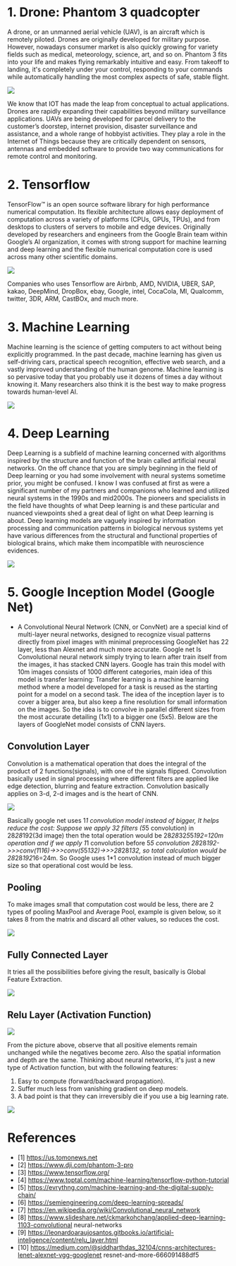 # 1. Drone: Phantom 3 quadcopter

A drone, or an unmanned aerial vehicle (UAV), is an aircraft which is remotely piloted. Drones are originally developed for military purpose. However, nowadays consumer market is also quickly growing for variety fields such as medical, meteorology, science, art, and so on. Phantom 3 fits into your life and makes flying remarkably intuitive and easy. From takeoff to landing, it's completely under your control, responding to your commands while automatically handling the most complex aspects of safe, stable flight. 

![](https://github.com/aamirjarda/Drone-based-Garbage-monitoring-system-for-Swachh-Bharat-/blob/main/Technology%20Involved/Phantom%20Drone.png)

We know that IOT has made the leap from conceptual to actual applications. Drones are rapidly expanding their capabilities beyond military surveillance applications. UAVs are being developed for parcel delivery to the customer’s doorstep, internet provision, disaster surveillance and assistance, and a whole range of hobbyist activities. They play a role in the Internet of Things because they are critically dependent on sensors, antennas and embedded software to provide two way communications for remote control and monitoring.

# 2. Tensorflow

TensorFlow™ is an open source software library for high performance numerical computation. Its flexible architecture allows easy deployment of computation across a variety of platforms (CPUs, GPUs, TPUs), and from desktops to clusters of servers to mobile and edge devices. Originally developed by researchers and engineers from the Google Brain team within Google’s AI organization, it comes with strong support for machine learning and deep learning and the flexible numerical computation core is used across many other scientific domains.

![](https://github.com/aamirjarda/Drone-based-Garbage-monitoring-system-for-Swachh-Bharat-/blob/main/Technology%20Involved/TensorFlow.png)

Companies who uses Tensorflow are Airbnb, AMD, NVIDIA, UBER, SAP, kakao, DeepMind, DropBox, ebay, Google, intel, CocaCola, MI, Qualcomm, twitter, 3DR, ARM, CastBOx, and much more. 

# 3. Machine Learning

Machine learning is the science of getting computers to act without being explicitly programmed. In the past decade, machine learning has given us self-driving cars, practical speech recognition, effective web search, and a vastly improved understanding of the human genome. Machine learning is so pervasive today that you probably use it dozens of times a day without knowing it. Many researchers also think it is the best way to make progress towards human-level AI.

![](https://github.com/aamirjarda/Drone-based-Garbage-monitoring-system-for-Swachh-Bharat-/blob/main/Technology%20Involved/Machine%20Learning.png)

# 4. Deep Learning

Deep Learning is a subfield of machine learning concerned with algorithms inspired by the structure and function of the brain called artificial neural networks. On the off chance that you are simply beginning in the field of Deep learning or you had some involvement with neural systems sometime prior, you might be confused. I know I was confused at first as were a significant number of my partners and companions who learned and utilized neural systems in the 1990s and mid2000s. The pioneers and specialists in the field have thoughts of what Deep learning is and these particular and nuanced viewpoints shed a great deal of light on what Deep learning is about. Deep learning models are vaguely inspired by information processing and communication patterns in biological nervous systems yet have various differences from the structural and functional properties of biological brains, which make them incompatible with neuroscience evidences.

![](https://github.com/aamirjarda/Drone-based-Garbage-monitoring-system-for-Swachh-Bharat-/blob/main/Technology%20Involved/Machine%20Learning%20and%20Deep%20Learning.png)

# 5. Google Inception Model (Google Net)

* A Convolutional Neural Network (CNN, or ConvNet) are a special kind of multi-layer neural networks, designed to recognize visual patterns directly from pixel images with minimal preprocessing GoogleNet has 22 layer, less than Alexnet and much more accurate. Google net Is Convolutional neural network simply trying to learn after train itself from the images, it has stacked CNN layers. Google has train this model with 10m images consists of 1000 different categories, main idea of this model is transfer learning: Transfer learning is a machine learning method where a model developed for a task is reused as the starting point for a model on a second task. The idea of the inception layer is to cover a bigger area, but also keep a fine resolution for small information on the images. So the idea is to convolve in parallel different sizes from the most accurate detailing (1x1) to a bigger one (5x5). Below are the layers of GoogleNet model consists of CNN layers. 

## Convolution Layer

Convolution is a mathematical operation that does the integral of the product of 2 functions(signals), with one of the signals flipped. Convolution basically used in signal processing where different filters are applied like edge detection, blurring and feature extraction. Convolution basically applies on 3-d, 2-d images and is the heart of CNN.

![](https://github.com/aamirjarda/Drone-based-Garbage-monitoring-system-for-Swachh-Bharat-/blob/main/Technology%20Involved/Convolution.png)

Basically google net uses 1*1 convolution model instead of bigger, It helps reduce the cost: Suppose we apply 32 filters (5*5 convolution) in 28*28*192(3d image) then the total operation would be 28*28*32*5*5*192=120m operation and if we apply 1*1 convolution before 5*5 convolution 28*28*192->>>conv(1*1*16)->>>conv(5*5*132)->>>28*28*132, so total calculation would be 28*28*192*16=24m. So Google uses 1*1 convolution instead of much bigger size so that operational cost would be less.

## Pooling

To make images small that computation cost would be less, there are 2 types of pooling MaxPool and Average Pool, example is given below, so it takes 8 from the matrix and discard all other values, so reduces the cost.

![](https://github.com/aamirjarda/Drone-based-Garbage-monitoring-system-for-Swachh-Bharat-/blob/main/Technology%20Involved/Pooling%20Layer.png)

## Fully Connected Layer

It tries all the possibilities before giving the result, basically is Global Feature Extraction.

![](https://github.com/aamirjarda/Drone-based-Garbage-monitoring-system-for-Swachh-Bharat-/blob/main/Technology%20Involved/Fully%20Connected%20Layer.png)

## Relu Layer (Activation Function)

![](https://github.com/aamirjarda/Drone-based-Garbage-monitoring-system-for-Swachh-Bharat-/blob/main/Technology%20Involved/All%20Negative%20values%20become%20zero.png)

From the picture above, observe that all positive elements remain unchanged while the negatives become zero. Also the spatial information and depth are the same. Thinking about neural networks, it's just a new type of Activation function, but with the following features:

1.  Easy to compute (forward/backward propagation).
2.  Suffer much less from vanishing gradient on deep models.
3.  A bad point is that they can irreversibly die if you use a big learning rate.

![](https://github.com/aamirjarda/Drone-based-Garbage-monitoring-system-for-Swachh-Bharat-/blob/main/Technology%20Involved/Inception%20Modules.png)

# References

* [1] https://us.tomonews.net
* [2] https://www.dji.com/phantom-3-pro 
* [3] https://www.tensorflow.org/ 
* [4] https://www.toptal.com/machine-learning/tensorflow-python-tutorial 
* [5] https://evrythng.com/machine-learning-and-the-digital-supply-chain/ 
* [6] https://semiengineering.com/deep-learning-spreads/ 
* [7] https://en.wikipedia.org/wiki/Convolutional_neural_network 
* [8] https://www.slideshare.net/ckmarkohchang/applied-deep-learning-1103-convolutional neural-networks 
* [9] https://leonardoaraujosantos.gitbooks.io/artificial-inteligence/content/relu_layer.html 
* [10] https://medium.com/@siddharthdas_32104/cnns-architectures-lenet-alexnet-vgg-googlenet resnet-and-more-666091488df5 


